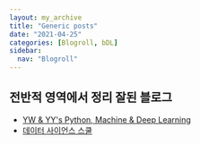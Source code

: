 ```yaml
---
layout: my_archive
title: "Generic posts"
date: "2021-04-25"
categories: [Blogroll, bDL]
sidebar:
  nav: "Blogroll"
---
```


## 전반적 영역에서 정리 잘된 블로그
- [YW & YY's Python, Machine & Deep Learning](https://greeksharifa.github.io/blog/categories/)
- [데이터 사이언스 스쿨](https://datascienceschool.net/intro.html)


